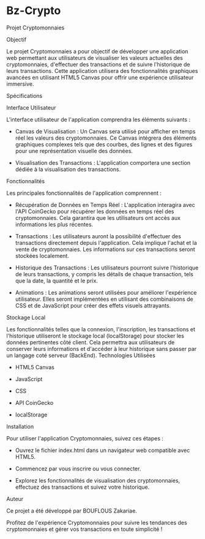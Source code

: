 # Bz-Crypto
Projet Cryptomonnaies

Objectif

Le projet Cryptomonnaies a pour objectif de développer une application web 
permettant aux utilisateurs de visualiser les valeurs actuelles des 
cryptomonnaies, d'effectuer des transactions et de suivre l'historique de 
leurs transactions. Cette application utilisera des fonctionnalités 
graphiques avancées en utilisant HTML5 Canvas pour offrir une expérience 
utilisateur immersive.

Spécifications

Interface Utilisateur

L'interface utilisateur de l'application comprendra les éléments suivants 
:

- Canvas de Visualisation : Un Canvas sera utilisé pour 
afficher en temps réel les valeurs des cryptomonnaies. Ce Canvas intégrera 
des éléments graphiques complexes tels que des courbes, des lignes et des 
figures pour une représentation visuelle des données.

- Visualisation des Transactions : L'application comportera 
une section dédiée à la visualisation des transactions.

	
Fonctionnalités

Les principales fonctionnalités de l'application comprennent :

- Récupération de Données en Temps Réel : L'application 
interagira avec l'API CoinGecko pour récupérer les données en temps réel 
des cryptomonnaies. Cela garantira que les utilisateurs ont accès aux 
informations les plus récentes.

- Transactions : Les utilisateurs auront la possibilité 
d'effectuer des transactions directement depuis l'application. Cela 
implique l'achat et la vente de cryptomonnaies. Les informations sur ces 
transactions seront stockées localement.

- Historique des Transactions : Les utilisateurs pourront 
suivre l'historique de leurs transactions, y compris les détails de chaque 
transaction, tels que la date, la quantité et le prix.

- Animations : Les animations seront utilisées pour 
améliorer l'expérience utilisateur. Elles seront implémentées en utilisant 
des combinaisons de CSS et de JavaScript pour créer des effets visuels 
attrayants.

Stockage Local

Les fonctionnalités telles que la connexion, l'inscription, les 
transactions et l'historique utiliseront le stockage local (localStorage) 
pour stocker les données pertinentes côté client. Cela permettra aux 
utilisateurs de conserver leurs informations et d'accéder à leur 
historique sans passer par un langage coté serveur (BackEnd).
Technologies Utilisées

- HTML5 Canvas
 
- JavaScript
 
- CSS
 
- API CoinGecko
 
- localStorage

Installation

Pour utiliser l'application Cryptomonnaies, suivez ces étapes :

- Ouvrez le fichier index.html dans un navigateur web 
compatible avec HTML5.

- Commencez par vous inscrire ou vous connecter.
  
- Explorez les fonctionnalités de visualisation des 
cryptomonnaies, effectuez des transactions et suivez votre historique.

Auteur

Ce projet a été développé par BOUFLOUS Zakariae.

Profitez de l'expérience Cryptomonnaies pour suivre les tendances des 
cryptomonnaies et gérer vos transactions en toute simplicité !

